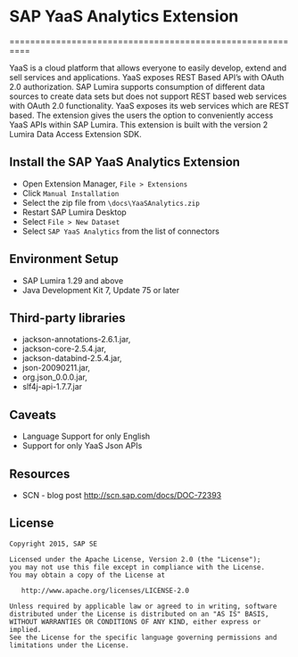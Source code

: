 # SAP YaaS Analytics Extension
==========================================================

YaaS is a cloud platform that allows everyone to easily develop, extend and sell services and applications. YaaS exposes REST Based API’s with OAuth 2.0 authorization.
SAP Lumira supports consumption of different data sources to create data sets but does not support REST based web services with OAuth 2.0 functionality. YaaS exposes  its web services which are REST based. The extension gives the users the option to conveniently access YaaS APIs within SAP Lumira. This extension is built with the version 2 Lumira Data Access Extension SDK.  


Install the SAP YaaS Analytics Extension
-----------------
* Open Extension Manager, `File > Extensions`
* Click `Manual Installation`
* Select the zip file from `\docs\YaaSAnalytics.zip`
* Restart SAP Lumira Desktop
* Select `File > New Dataset`
* Select `SAP YaaS Analytics` from the list of connectors


Environment Setup
-----------------
 + SAP Lumira 1.29 and above
 + Java Development Kit 7, Update 75 or later


Third-party libraries
-------------------
* jackson-annotations-2.6.1.jar,
* jackson-core-2.5.4.jar,
* jackson-databind-2.5.4.jar,
* json-20090211.jar,
* org.json_0.0.0.jar,
* slf4j-api-1.7.7.jar

Caveats
-------------------
* Language Support for only English
* Support for only YaaS Json APIs

Resources
-------------------
* SCN - blog post http://scn.sap.com/docs/DOC-72393

License
---------

    Copyright 2015, SAP SE

    Licensed under the Apache License, Version 2.0 (the "License");
    you may not use this file except in compliance with the License.
    You may obtain a copy of the License at

       http://www.apache.org/licenses/LICENSE-2.0

    Unless required by applicable law or agreed to in writing, software
    distributed under the License is distributed on an "AS IS" BASIS,
    WITHOUT WARRANTIES OR CONDITIONS OF ANY KIND, either express or implied.
    See the License for the specific language governing permissions and
    limitations under the License.

